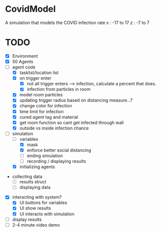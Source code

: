 # CovidModel
A simulation that models the COVID infection rate
x : -17 to 17
z : -7 to 7
# TODO
- [x] Environment
- [x] 50 Agents
- [ ] agent code
  - [x] tasklist/location list
  - [x] on trigger enter
    - [x] not all trigger enters --> infection, calculate a percent that does.
    - [x] infection from particles in room
  - [x] model room particles
  - [x] updating trigger radius based on distancing measure...?
  - [x] change color for infection
  - [x] time limit for infection
  - [x] cured agent tag and material
  - [x] get room function so cant get infected through wall
  - [x] outside vs inside infection chance
- [ ] simulation
  - [ ] variables
    - [x] mask
    - [x] enforce better social distancing
    - [ ] ending simulation
    - [ ] recording / displaying results
  - [x] initializing agents
- collecting data
  - [ ] results struct
  - [ ] displaying data
- [x] interacting with system?
  - [x] UI buttons for variables
  - [x] UI  show results
  - [x] UI interacts with simulation
- [ ] display results
- [ ] 2-4 minute video demo
